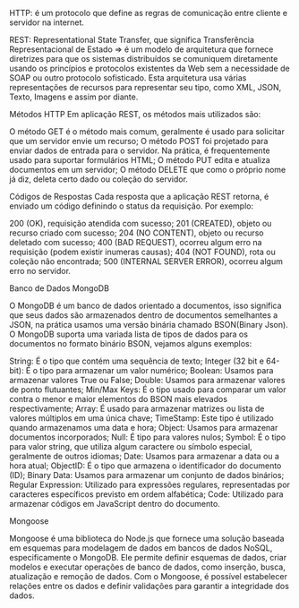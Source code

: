 HTTP: é um protocolo que define as regras de comunicação entre cliente e servidor na internet.

REST: Representational State Transfer, que significa Transferência Representacional de Estado => é um modelo 
de arquitetura que fornece diretrizes para que os sistemas distribuídos se comuniquem diretamente 
usando os princípios e protocolos existentes da Web sem a necessidade de SOAP ou outro protocolo sofisticado.
Esta arquitetura usa várias representações de recursos para representar seu tipo, como XML, JSON, Texto, 
Imagens e assim por diante.

Métodos HTTP
Em aplicação REST, os métodos mais utilizados são:

O método GET é o método mais comum, geralmente é usado para solicitar que um servidor envie um recurso;
O método POST foi projetado para enviar dados de entrada para o servidor. Na prática, é frequentemente usado 
para suportar formulários HTML;
O método PUT edita e atualiza documentos em um servidor;
O método DELETE que como o próprio nome já diz, deleta certo dado ou coleção do servidor.


Códigos de Respostas
Cada resposta que a aplicação REST retorna, é enviado um código definindo o status da requisição. 
Por exemplo:

200 (OK), requisição atendida com sucesso;
201 (CREATED), objeto ou recurso criado com sucesso;
204 (NO CONTENT), objeto ou recurso deletado com sucesso;
400 (BAD REQUEST), ocorreu algum erro na requisição (podem existir inumeras causas);
404 (NOT FOUND), rota ou coleção não encontrada;
500 (INTERNAL SERVER ERROR), ocorreu algum erro no servidor.


Banco de Dados MongoDB

O MongoDB é um banco de dados orientado a documentos, isso significa que seus dados 
são armazenados dentro de documentos semelhantes a JSON, na prática usamos uma versão 
binária chamado BSON(Binary Json). O MongoDB suporta uma variada lista de tipos de dados 
para os documentos no formato binário BSON, vejamos alguns exemplos:

String: É o tipo que contém uma sequência de texto;
Integer (32 bit e 64-bit): É o tipo para armazenar um valor numérico;
Boolean: Usamos para armazenar valores True ou False;
Double: Usamos para armazenar valores de ponto flutuantes;
Min/Max Keys: É o tipo usado para comparar um valor contra o menor e maior elementos do BSON mais elevados respectivamente;
Array: É usado para armazenar matrizes ou lista de valores múltiplos em uma única chave;
TimeStamp: Este tipo é utilizado quando armazenamos uma data e hora;
Object: Usamos para armazenar documentos incorporados;
Null: É tipo para valores nulos;
Symbol: É o tipo para valor string, que utiliza algum caractere ou símbolo especial, geralmente de outros idiomas;
Date: Usamos para armazenar a data ou a hora atual;
ObjectID: É o tipo que armazena o identificador do documento (ID);
Binary Data: Usamos para armazenar um conjunto de dados binários;
Regular Expression: Utilizado para expressões regulares, representadas por caracteres específicos previsto em ordem alfabética;
Code: Utilizado para armazenar códigos em JavaScript dentro do documento.


Mongoose

Mongoose é uma biblioteca do Node.js que fornece uma solução baseada em esquemas para modelagem de dados 
em bancos de dados NoSQL, especificamente o MongoDB. Ele permite definir esquemas de dados, criar modelos 
e executar operações de banco de dados, como inserção, busca, atualização e remoção de dados. 
Com o Mongoose, é possível estabelecer relações entre os dados e definir validações para garantir 
a integridade dos dados.



